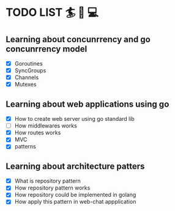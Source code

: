 # TODO LIST :surfer: :book: :computer:

## Learning about concunrrency and go concunrrency model

- [x] Goroutines
- [x] SyncGroups
- [x] Channels
- [x] Mutexes

## Learning about web applications using go

- [x] How to create web server using go standard lib
- [ ] How middlewares works
- [x] How routes works
- [x] MVC
- [x] patterns

## Learning about architecture patters
- [x] What is repository pattern
- [x] How repository pattern works
- [x] How repository could be implemented in golang
- [x] How apply this pattern in web-chat appplication
